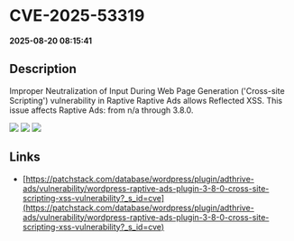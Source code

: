 # CVE-2025-53319

**2025-08-20 08:15:41**

## Description
Improper Neutralization of Input During Web Page Generation ('Cross-site Scripting') vulnerability in Raptive Raptive Ads allows Reflected XSS. This issue affects Raptive Ads: from n/a through 3.8.0.

![](https://img.shields.io/static/v1?label=Score&message=7.1&color=red)
![](https://img.shields.io/static/v1?label=Severity&message=HIGH&color=red)
![](https://img.shields.io/static/v1?label=CWE&message=XSS&color=green)

## Links
- [https://patchstack.com/database/wordpress/plugin/adthrive-ads/vulnerability/wordpress-raptive-ads-plugin-3-8-0-cross-site-scripting-xss-vulnerability?_s_id=cve](https://patchstack.com/database/wordpress/plugin/adthrive-ads/vulnerability/wordpress-raptive-ads-plugin-3-8-0-cross-site-scripting-xss-vulnerability?_s_id=cve)
